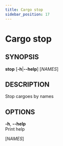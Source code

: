 ```yaml
---
title: Cargo stop
sidebar_position: 17
---
```


# Cargo stop

## SYNOPSIS

**stop** \[**-h**\|**--help**\] \[*NAMES*\]

## DESCRIPTION

Stop cargoes by names

## OPTIONS

**-h**, **--help**  
Print help

\[*NAMES*\]  
